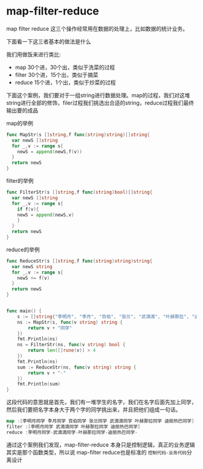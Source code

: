 <!--
 * @Author: shgopher shgopher@gmail.com
 * @Date: 2023-04-01 04:27:56
 * @LastEditors: shgopher shgopher@gmail.com
 * @LastEditTime: 2023-04-05 06:22:04
 * @FilePath: /GOFamily/基础/函数方法/1.md
 * @Description: 
 * 
 * Copyright (c) 2023 by shgopher, All Rights Reserved. 
-->
# map-filter-reduce
map filter reduce 这三个操作经常用在数据的处理上，比如数据的统计业务。

下面看一下这三者基本的做法是什么

我们用做饭来进行类比:

- map 30个进，30个出，类似于洗菜的过程
- filter 30个进，15个出，类似于摘菜
- reduce 15个进，1个出，类似于炒菜的过程

下面这个案例，我们要对于一组string进行数据处理。map的过程，我们对这堆string进行全部的修饰，filer过程我们挑选出合适的string，reduce过程我们最终输出要的成品

map的举例
```go
func MapStr(s []string,f func(string)string)[]string{
  var newS []string
  for _,v := range s{
    newS = append(newS,f(v))
  }
  return newS
}
```

filter的举例
```go
func FilterStr(s []string,f func(string)bool)[]string{
  var newS []string
  for _,v := range s{
    if f(v){
    newS = append(newS,v)
    }
  }
  return newS
}
```

reduce的举例
```go
func ReduceStr(s []string,f func(string)string)string{
  var newS string
  for _,v := range s{
    newS += f(v)
  }
  return newS
}
```

```go

func main() {
	s := []string{"李明月", "李月", "百伯", "张兰", "武滴滴", "叶赫那拉", "迪丽热巴"}
	ns := MapStr(s, func(v string) string {
		return v + "同学"
	})
	fmt.Println(ns)
	ns = FilterStr(ns, func(v string) bool {
		return len([]rune(v)) > 4
	})
	fmt.Println(ns)
	sum := ReduceStr(ns, func(v string) string {
		return v + "-"
	})
	fmt.Println(sum)
}
```
这段代码的意思就是首先，我们有一堆学生的名字，我们在名字后面先加上同学，然后我们要把名字本身大于两个字的同学挑出来，并且把他们组成一句话。

```go
map :[李明月同学 李月同学 百伯同学 张兰同学 武滴滴同学 叶赫那拉同学 迪丽热巴同学]
filter :[李明月同学 武滴滴同学 叶赫那拉同学 迪丽热巴同学]
reduce :李明月同学-武滴滴同学-叶赫那拉同学-迪丽热巴同学-
```
通过这个案例我们发现，map-filter-reduce 本身只是控制逻辑，真正的业务逻辑其实是那个函数类型，所以说 map-filter reduce也是标准的 `控制代码-业务代码`分离设计

